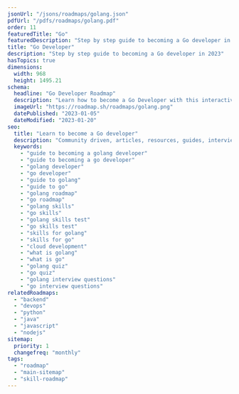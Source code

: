 ```yaml
---
jsonUrl: "/jsons/roadmaps/golang.json"
pdfUrl: "/pdfs/roadmaps/golang.pdf"
order: 11
featuredTitle: "Go"
featuredDescription: "Step by step guide to becoming a Go developer in 2023"
title: "Go Developer"
description: "Step by step guide to becoming a Go developer in 2023"
hasTopics: true
dimensions:
  width: 968
  height: 1495.21
schema:
  headline: "Go Developer Roadmap"
  description: "Learn how to become a Go Developer with this interactive step by step guide in 2023. We also have resources and short descriptions attached to the roadmap items so you can get everything you want to learn in one place."
  imageUrl: "https://roadmap.sh/roadmaps/golang.png"
  datePublished: "2023-01-05"
  dateModified: "2023-01-20"
seo:
  title: "Learn to become a Go developer"
  description: "Community driven, articles, resources, guides, interview questions, quizzes for Go development. Learn to become a modern Go developer by following the steps, skills, resources and guides listed in this roadmap."
  keywords:
    - "guide to becoming a golang developer"
    - "guide to becoming a go developer"
    - "golang developer"
    - "go developer"
    - "guide to golang"
    - "guide to go"
    - "golang roadmap"
    - "go roadmap"
    - "golang skills"
    - "go skills"
    - "golang skills test"
    - "go skills test"
    - "skills for golang"
    - "skills for go"
    - "cloud development"
    - "what is golang"
    - "what is go"
    - "golang quiz"
    - "go quiz"
    - "golang interview questions"
    - "go interview questions"
relatedRoadmaps:
  - "backend"
  - "devops"
  - "python"
  - "java"
  - "javascript"
  - "nodejs"
sitemap:
  priority: 1
  changefreq: "monthly"
tags:
  - "roadmap"
  - "main-sitemap"
  - "skill-roadmap"
---
```


